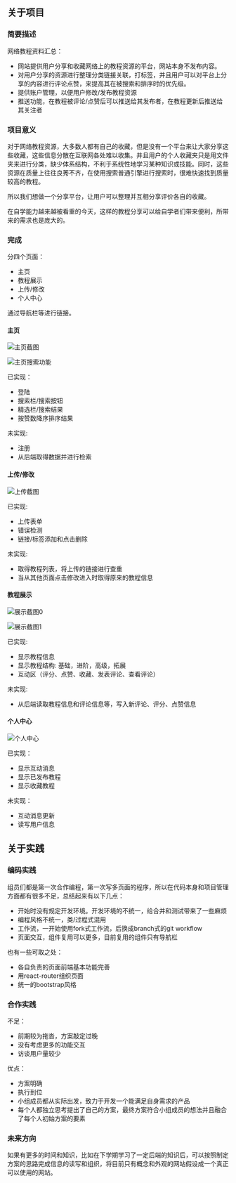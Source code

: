 ## 关于项目

### 简要描述

网络教程资料汇总：
- 网站提供用户分享和收藏网络上的教程资源的平台，网站本身不发布内容。
- 对用户分享的资源进行整理分类链接关联，打标签，并且用户可以对平台上分享的内容进行评论点赞，来提高其在被搜索和排序时的优先级。
- 提供账户管理，以便用户修改/发布教程资源
- 推送功能，在教程被评论/点赞后可以推送给其发布者，在教程更新后推送给其关注者

### 项目意义

对于网络教程资源，大多数人都有自己的收藏，但是没有一个平台来让大家分享这些收藏，这些信息分散在互联网各处难以收集。并且用户的个人收藏夹只是用文件夹来进行分类，缺少体系结构，不利于系统性地学习某种知识或技能。同时，这些资源在质量上往往良莠不齐，在使用搜索普通引擎进行搜索时，很难快速找到质量较高的教程。

所以我们想做一个分享平台，让用户可以整理并互相分享评价各自的收藏。

在自学能力越来越被看重的今天，这样的教程分享可以给自学者们带来便利，所带来的需求也是庞大的。


### 完成

分四个页面：
- 主页
- 教程展示
- 上传/修改
- 个人中心

通过导航栏等进行链接。

#### 主页

![主页截图](https://github.com/MilkyW/CODE7/blob/master/log/src/%E4%B8%BB%E9%A1%B5.jpg?raw=true)

![主页搜索功能](https://github.com/MilkyW/CODE7/blob/master/log/src/%E4%B8%BB%E9%A1%B5%E6%90%9C%E7%B4%A2.jpg?raw=true)

已实现：
- 登陆
- 搜索栏/搜索按钮
- 精选栏/搜索结果
- 按赞数降序排序结果

未实现:
- 注册
- 从后端取得数据并进行检索

#### 上传/修改

![上传截图](https://github.com/MilkyW/CODE7/blob/master/log/src/%E4%B8%8A%E4%BC%A0&%E4%BF%AE%E6%94%B9.jpg?raw=true)

已实现:
- 上传表单
- 错误检测
- 链接/标签添加和点击删除

未实现:
- 取得教程列表，将上传的链接进行查重
- 当从其他页面点击修改进入时取得原来的教程信息

#### 教程展示

![展示截图0](https://github.com/MilkyW/CODE7/blob/master/log/src/%E6%B5%8F%E8%A7%880.jpg?raw=true)

![展示截图1](https://github.com/MilkyW/CODE7/blob/master/log/src/%E6%B5%8F%E8%A7%881.jpg?raw=true)

已实现:
- 显示教程信息
- 显示教程结构: 基础，进阶，高级，拓展
- 互动区（评分、点赞、收藏、发表评论、查看评论）

未实现:
- 从后端读取教程信息和评论信息等，写入新评论、评分、点赞信息

#### 个人中心

![个人中心](https://github.com/MilkyW/CODE7/blob/master/log/src/%E4%B8%AA%E4%BA%BA%E4%B8%AD%E5%BF%83.jpg?raw=true)

已实现：
- 显示互动消息
- 显示已发布教程
- 显示收藏教程

未实现：
- 互动消息更新
- 读写用户信息

## 关于实践

### 编码实践
组员们都是第一次合作编程，第一次写多页面的程序，所以在代码本身和项目管理方面都有很多不足，总结起来有以下几点：

- 开始时没有规定开发环境。开发环境的不统一，给合并和测试带来了一些麻烦
- 编程风格不统一，类/过程式混用
- 工作流，一开始使用fork式工作流，后换成branch式的git workflow
- 页面交互，组件复用可以更多，目前复用的组件只有导航栏

也有一些可取之处：

- 各自负责的页面前端基本功能完善
- 用react-router组织页面
- 统一的bootstrap风格

### 合作实践

不足：
- 前期较为拖沓，方案敲定过晚
- 没有考虑更多的功能交互
- 访谈用户量较少

优点：
- 方案明确
- 执行到位
- 小组成员都从实际出发，致力于开发一个能满足自身需求的产品
- 每个人都独立思考提出了自己的方案，最终方案符合小组成员的想法并且融合了每个人初始方案的要素

### 未来方向

如果有更多的时间和知识，比如在下学期学习了一定后端的知识后，可以按照制定方案的思路完成信息的读写和组织，将目前只有概念和外观的网站假设成一个真正可以使用的网站。